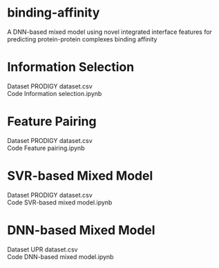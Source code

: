 # binding-affinity
A DNN-based mixed model using novel integrated interface features for predicting protein-protein complexes binding affinity
# Information Selection
Dataset PRODIGY dataset.csv  
Code Information selection.ipynb
# Feature Pairing
Dataset PRODIGY dataset.csv  
Code Feature pairing.ipynb
# SVR-based Mixed Model
Dataset PRODIGY dataset.csv  
Code SVR-based mixed model.ipynb
# DNN-based Mixed Model
Dataset UPR dataset.csv  
Code DNN-based mixed model.ipynb
